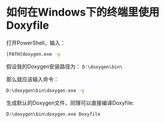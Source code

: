 # 如何在Windows下的终端里使用Doxyfile

打开PowerShell，输入：

```bash
[PATH]doxygen.exe -g
```

假设我的Doxygen安装路径为：
`D:\doxygen\bin\`

那么就应该输入命令：

```bash
D:\doxygen\bin\doxygen.exe -g
```

生成默认的Doxygen文件，同理可以直接编译Doxyfile:
```bash
D:\doxygen\bin\doxygen.exe Doxyfile
```
